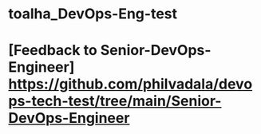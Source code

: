 # toalha_DevOps-Eng-test
# [Feedback to Senior-DevOps-Engineer] https://github.com/philvadala/devops-tech-test/tree/main/Senior-DevOps-Engineer
